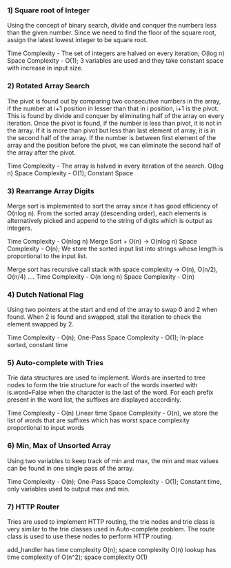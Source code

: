 ### 1) Square root of Integer

Using the concept of binary search, divide and conquer the numbers less than the given number. Since we need to find the floor of the square root, assign the latest lowest integer to be square root. 

Time Complexity - The set of integers are halved on every iteration; O(log n)
Space Complexity - O(1); 3 variables are used and they take constant space with increase in input size.


### 2) Rotated Array Search

The pivot is found out by comparing two consecutive numbers in the array, if the number at i+1 position in lesser than that in i position, i+1 is the pivot. This is found by divide and conquer by eliminating half of the array on every iteration. Once the pivot is found, if the number is less than pivot, it is not in the array. If it is more than pivot but less than last element of array, it is in the second half of the array. If the number is between first element of the array and the position before the pivot, we can eliminate the second half of the array after the pivot.

Time Complexity - The array is halved in every iteration of the search. O(log n)
Space Complexity - O(1); Constant Space

### 3) Rearrange Array Digits

Merge sort is implemented to sort the array since it has good efficiency of O(nlog n). From the sorted array (descending order), each elements is alternatively picked and append to the string of digits which is output as integers.

Time Complexity - O(nlog n) Merge Sort + O(n) -> O(nlog n)
Space Complexity - O(n); We store the sorted input list into strings whose length is proportional to the input list.

Merge sort has recursive call stack with space complexity -> O(n), O(n/2), O(n/4) .... 
Time Complexity - O(n long n)
Space Complexity - O(n)

### 4) Dutch National Flag 

Using two pointers at the start and end of the array to swap 0 and 2 when found. When 2 is found and swapped, stall the iteration to check the element swapped by 2. 

Time Complexity - O(n); One-Pass
Space Complexity - O(1); In-place sorted, constant time

### 5) Auto-complete with Tries
 
Trie data structures are used to implement. Words are inserted to tree nodes to form the trie structure for each of the words inserted with is.word=False when the character is the last of the word. For each prefix present in the word list, the suffixes are displayed accordinly. 

Time Complexity - O(n) Linear time
Space Complexity - O(n), we store the list of words that are suffixes which has worst space complexity proportional to input words

### 6) Min, Max of Unsorted Array

Using two variables to keep track of min and max, the min and max values can be found in one single pass of the array. 

Time Complexity - O(n); One-Pass
Space Complexity - O(1); Constant time, only variables used to output max and min.

### 7) HTTP Router

Tries are used to implement HTTP routing, the trie nodes and trie class is very similar to the trie classes used in Auto-complete problem. The route class is used to use these nodes to perform HTTP routing. 

add_handler has time complexity O(n); space complexity O(n)
lookup has time complexity of O(n^2); space complexity O(1)
